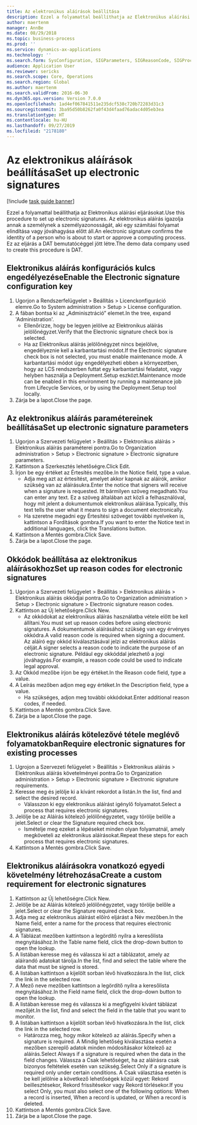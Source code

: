 ```yaml
---
title: Az elektronikus aláírások beállítása
description: Ezzel a folyamattal beállíthatja az Elektronikus aláírási eljárásokat.
author: maertenm
manager: AnnBe
ms.date: 08/29/2018
ms.topic: business-process
ms.prod: ''
ms.service: dynamics-ax-applications
ms.technology: ''
ms.search.form: SysConfiguration, SIGParameters, SIGReasonCode, SIGProcSetup
audience: Application User
ms.reviewer: sericks
ms.search.scope: Core, Operations
ms.search.region: Global
ms.author: maertenm
ms.search.validFrom: 2016-06-30
ms.dyn365.ops.version: Version 7.0.0
ms.openlocfilehash: 1ad4ef067841511e235dcf538c720b72283d31c3
ms.sourcegitcommit: 3ba95d50b8262fa0f43d4faad76adac4d05eb3ea
ms.translationtype: HT
ms.contentlocale: hu-HU
ms.lasthandoff: 09/27/2019
ms.locfileid: "2178180"
---
```

# <a name="set-up-electronic-signatures"></a><span data-ttu-id="3fb75-103">Az elektronikus aláírások beállítása</span><span class="sxs-lookup"><span data-stu-id="3fb75-103">Set up electronic signatures</span></span>

[!include [task guide banner](../../includes/task-guide-banner.md)]

<span data-ttu-id="3fb75-104">Ezzel a folyamattal beállíthatja az Elektronikus aláírási eljárásokat.</span><span class="sxs-lookup"><span data-stu-id="3fb75-104">Use this procedure to set up electronic signatures.</span></span> <span data-ttu-id="3fb75-105">Az elektronikus aláírás igazolja annak a személynek a személyazonosságát, aki egy számítási folyamat elindítása vagy jóváhagyása előtt áll.</span><span class="sxs-lookup"><span data-stu-id="3fb75-105">An electronic signature confirms the identity of a person who is about to start or approve a computing process.</span></span> <span data-ttu-id="3fb75-106">Ez az eljárás a DAT bemutatócéggel jött létre.</span><span class="sxs-lookup"><span data-stu-id="3fb75-106">The demo data company used to create this procedure is DAT.</span></span>


## <a name="enable-the-electronic-signature-configuration-key"></a><span data-ttu-id="3fb75-107">Elektronikus aláírás konfigurációs kulcs engedélyezése</span><span class="sxs-lookup"><span data-stu-id="3fb75-107">Enable the Electronic signature configuration key</span></span>
1. <span data-ttu-id="3fb75-108">Ugorjon a Rendszerfelügyelet > Beállítás > Licenckonfiguráció elemre.</span><span class="sxs-lookup"><span data-stu-id="3fb75-108">Go to System administration > Setup > License configuration.</span></span>
2. <span data-ttu-id="3fb75-109">A fában bontsa ki az „Adminisztráció” elemet.</span><span class="sxs-lookup"><span data-stu-id="3fb75-109">In the tree, expand 'Administration'.</span></span>
    * <span data-ttu-id="3fb75-110">Ellenőrizze, hogy be legyen jelölve az Elektronikus aláírás jelölőnégyzet.</span><span class="sxs-lookup"><span data-stu-id="3fb75-110">Verify that the Electronic signature check box is selected.</span></span>  
    * <span data-ttu-id="3fb75-111">Ha az Elektronikus aláírás jelölőnégyzet nincs bejelölve, engedélyeznie kell a karbantartási módot.</span><span class="sxs-lookup"><span data-stu-id="3fb75-111">If the Electronic signature check box is not selected, you must enable maintenance mode.</span></span> <span data-ttu-id="3fb75-112">A karbantartási módot úgy engedélyezheti ebben a környezetben, hogy az LCS rendszerben futtat egy karbantartási feladatot, vagy helyben használja a Deployment.Setup eszközt.</span><span class="sxs-lookup"><span data-stu-id="3fb75-112">Maintenance mode can be enabled in this environment by running a maintenance job from Lifecycle Services, or by using the Deployment.Setup tool locally.</span></span>  
3. <span data-ttu-id="3fb75-113">Zárja be a lapot.</span><span class="sxs-lookup"><span data-stu-id="3fb75-113">Close the page.</span></span>

## <a name="set-up-electronic-signature-parameters"></a><span data-ttu-id="3fb75-114">Az elektronikus aláírás paramétereinek beállítása</span><span class="sxs-lookup"><span data-stu-id="3fb75-114">Set up electronic signature parameters</span></span>
1. <span data-ttu-id="3fb75-115">Ugorjon a Szervezeti felügyelet > Beállítás > Elektronikus aláírás > Elektronikus aláírás paraméterei pontra.</span><span class="sxs-lookup"><span data-stu-id="3fb75-115">Go to Organization administration > Setup > Electronic signature > Electronic signature parameters.</span></span>
2. <span data-ttu-id="3fb75-116">Kattintson a Szerkesztés lehetőségre.</span><span class="sxs-lookup"><span data-stu-id="3fb75-116">Click Edit.</span></span>
3. <span data-ttu-id="3fb75-117">Írjon be egy értéket az Értesítés mezőbe.</span><span class="sxs-lookup"><span data-stu-id="3fb75-117">In the Notice field, type a value.</span></span>
    * <span data-ttu-id="3fb75-118">Adja meg azt az értesítést, amelyet akkor kapnak az aláírók, amikor szükség van az aláírásukra.</span><span class="sxs-lookup"><span data-stu-id="3fb75-118">Enter the notice that signers will receive when a signature is requested.</span></span> <span data-ttu-id="3fb75-119">Itt bármilyen szöveg megadható.</span><span class="sxs-lookup"><span data-stu-id="3fb75-119">You can enter any text.</span></span> <span data-ttu-id="3fb75-120">Ez a szöveg általában azt közli a felhasználóval, hogy mit jelent a dokumentumok elektronikus aláírása.</span><span class="sxs-lookup"><span data-stu-id="3fb75-120">Typically, this text tells the user what it means to sign a document electronically.</span></span>  
    * <span data-ttu-id="3fb75-121">Ha szeretne megadni egy Értesítési szöveget további nyelveken is, kattintson a Fordítások gombra.</span><span class="sxs-lookup"><span data-stu-id="3fb75-121">If you want to enter the Notice text in additional languages, click the Translations button.</span></span>  
4. <span data-ttu-id="3fb75-122">Kattintson a Mentés gombra.</span><span class="sxs-lookup"><span data-stu-id="3fb75-122">Click Save.</span></span>
5. <span data-ttu-id="3fb75-123">Zárja be a lapot.</span><span class="sxs-lookup"><span data-stu-id="3fb75-123">Close the page.</span></span>

## <a name="set-up-reason-codes-for-electronic-signatures"></a><span data-ttu-id="3fb75-124">Okkódok beállítása az elektronikus aláírásokhoz</span><span class="sxs-lookup"><span data-stu-id="3fb75-124">Set up reason codes for electronic signatures</span></span>
1. <span data-ttu-id="3fb75-125">Ugorjon a Szervezeti felügyelet > Beállítás > Elektronikus aláírás > Elektronikus aláírás okkódjai pontra.</span><span class="sxs-lookup"><span data-stu-id="3fb75-125">Go to Organization administration > Setup > Electronic signature > Electronic signature reason codes.</span></span>
2. <span data-ttu-id="3fb75-126">Kattintson az Új lehetőségre.</span><span class="sxs-lookup"><span data-stu-id="3fb75-126">Click New.</span></span>
    * <span data-ttu-id="3fb75-127">Az okkódokat az elektronikus aláírás használatba vétele előtt be kell állítani.</span><span class="sxs-lookup"><span data-stu-id="3fb75-127">You must set up reason codes before using electronic signatures.</span></span> <span data-ttu-id="3fb75-128">A dokumentumok aláírásához szükség van egy érvényes okkódra.</span><span class="sxs-lookup"><span data-stu-id="3fb75-128">A valid reason code is required when signing a document.</span></span>     <span data-ttu-id="3fb75-129">Az aláíró egy okkód kiválasztásával jelzi az elektronikus aláírás célját.</span><span class="sxs-lookup"><span data-stu-id="3fb75-129">A signer selects a reason code to indicate the purpose of an electronic signature.</span></span> <span data-ttu-id="3fb75-130">Például egy okkóddal jelezhető a jogi jóváhagyás.</span><span class="sxs-lookup"><span data-stu-id="3fb75-130">For example, a reason code could be used to indicate legal approval.</span></span>  
3. <span data-ttu-id="3fb75-131">Az Okkód mezőbe írjon be egy értéket.</span><span class="sxs-lookup"><span data-stu-id="3fb75-131">In the Reason code field, type a value.</span></span>
4. <span data-ttu-id="3fb75-132">A Leírás mezőben adjon meg egy értéket.</span><span class="sxs-lookup"><span data-stu-id="3fb75-132">In the Description field, type a value.</span></span>
    * <span data-ttu-id="3fb75-133">Ha szükséges, adjon meg további okkódokat.</span><span class="sxs-lookup"><span data-stu-id="3fb75-133">Enter additional reason codes, if needed.</span></span>  
5. <span data-ttu-id="3fb75-134">Kattintson a Mentés gombra.</span><span class="sxs-lookup"><span data-stu-id="3fb75-134">Click Save.</span></span>
6. <span data-ttu-id="3fb75-135">Zárja be a lapot.</span><span class="sxs-lookup"><span data-stu-id="3fb75-135">Close the page.</span></span>

## <a name="require-electronic-signatures-for-existing-processes"></a><span data-ttu-id="3fb75-136">Elektronikus aláírás kötelezővé tétele meglévő folyamatokban</span><span class="sxs-lookup"><span data-stu-id="3fb75-136">Require electronic signatures for existing processes</span></span>
1. <span data-ttu-id="3fb75-137">Ugrojon a Szervezeti felügyelet > Beállítás > Elektronikus aláírás > Elektronikus aláírás követelményei pontra.</span><span class="sxs-lookup"><span data-stu-id="3fb75-137">Go to Organization administration > Setup > Electronic signature > Electronic signature requirements.</span></span>
2. <span data-ttu-id="3fb75-138">Keresse meg és jelölje ki a kívánt rekordot a listán.</span><span class="sxs-lookup"><span data-stu-id="3fb75-138">In the list, find and select the desired record.</span></span>
    * <span data-ttu-id="3fb75-139">Válasszon ki egy elektronikus aláírást igénylő folyamatot.</span><span class="sxs-lookup"><span data-stu-id="3fb75-139">Select a process that requires electronic signatures.</span></span>  
3. <span data-ttu-id="3fb75-140">Jelölje be az Aláírás kötelező jelölőnégyzetet, vagy törölje belőle a jelet.</span><span class="sxs-lookup"><span data-stu-id="3fb75-140">Select or clear the Signature required check box.</span></span>
    * <span data-ttu-id="3fb75-141">Ismételje meg ezeket a lépéseket minden olyan folyamatnál, amely megköveteli az elektronikus aláírásokat.</span><span class="sxs-lookup"><span data-stu-id="3fb75-141">Repeat these steps for each process that requires electronic signatures.</span></span>  
4. <span data-ttu-id="3fb75-142">Kattintson a Mentés gombra.</span><span class="sxs-lookup"><span data-stu-id="3fb75-142">Click Save.</span></span>

## <a name="create-a-custom-requirement-for-electronic-signatures"></a><span data-ttu-id="3fb75-143">Elektronikus aláírásokra vonatkozó egyedi követelmény létrehozása</span><span class="sxs-lookup"><span data-stu-id="3fb75-143">Create a custom requirement for electronic signatures</span></span>
1. <span data-ttu-id="3fb75-144">Kattintson az Új lehetőségre.</span><span class="sxs-lookup"><span data-stu-id="3fb75-144">Click New.</span></span>
2. <span data-ttu-id="3fb75-145">Jelölje be az Aláírás kötelező jelölőnégyzetet, vagy törölje belőle a jelet.</span><span class="sxs-lookup"><span data-stu-id="3fb75-145">Select or clear the Signature required check box.</span></span>
3. <span data-ttu-id="3fb75-146">Adja meg az elektronikus aláírást előíró eljárást a Név mezőben.</span><span class="sxs-lookup"><span data-stu-id="3fb75-146">In the Name field, enter a name for the process that requires electronic signatures.</span></span>
4. <span data-ttu-id="3fb75-147">A Táblázat mezőben kattintson a legördítő nyílra a keresőlista megnyitásához.</span><span class="sxs-lookup"><span data-stu-id="3fb75-147">In the Table name field, click the drop-down button to open the lookup.</span></span>
5. <span data-ttu-id="3fb75-148">A listában keresse meg és válassza ki azt a táblázatot, amely az aláírandó adatokat tárolja.</span><span class="sxs-lookup"><span data-stu-id="3fb75-148">In the list, find and select the table where the data that must be signed is stored.</span></span>
6. <span data-ttu-id="3fb75-149">A listában kattintson a kijelölt sorban lévő hivatkozásra.</span><span class="sxs-lookup"><span data-stu-id="3fb75-149">In the list, click the link in the selected row.</span></span>
7. <span data-ttu-id="3fb75-150">A Mező neve mezőben kattintson a legördítő nyílra a keresőlista megnyitásához.</span><span class="sxs-lookup"><span data-stu-id="3fb75-150">In the Field name field, click the drop-down button to open the lookup.</span></span>
8. <span data-ttu-id="3fb75-151">A listában keresse meg és válassza ki a megfigyelni kívánt táblázat mezőjét.</span><span class="sxs-lookup"><span data-stu-id="3fb75-151">In the list, find and select the field in the table that you want to monitor.</span></span>
9. <span data-ttu-id="3fb75-152">A listában kattintson a kijelölt sorban lévő hivatkozásra.</span><span class="sxs-lookup"><span data-stu-id="3fb75-152">In the list, click the link in the selected row.</span></span>
    * <span data-ttu-id="3fb75-153">Határozza meg, hogy mikor kötelező az aláírás.</span><span class="sxs-lookup"><span data-stu-id="3fb75-153">Specify when a signature is required.</span></span>     <span data-ttu-id="3fb75-154">A Mindig lehetőség kiválasztása esetén a mezőben szereplő adatok minden módosításakor kötelező az aláírás.</span><span class="sxs-lookup"><span data-stu-id="3fb75-154">Select Always if a signature is required when the data in the field changes.</span></span>     <span data-ttu-id="3fb75-155">Válassza a Csak lehetőséget, ha az aláírásra csak bizonyos feltételek esetén van szükség.</span><span class="sxs-lookup"><span data-stu-id="3fb75-155">Select Only if a signature is required only under certain conditions.</span></span> <span data-ttu-id="3fb75-156">A Csak választása esetén is be kell jelölnie a következő lehetőségek közül egyet: Rekord beillesztésekor, Rekord frissítésekor vagy Rekord törlésekor.</span><span class="sxs-lookup"><span data-stu-id="3fb75-156">If you select Only, you must also select one of the following options: When a record is inserted, When a record is updated, or When a record is deleted.</span></span>  
10. <span data-ttu-id="3fb75-157">Kattintson a Mentés gombra.</span><span class="sxs-lookup"><span data-stu-id="3fb75-157">Click Save.</span></span>
11. <span data-ttu-id="3fb75-158">Zárja be a lapot.</span><span class="sxs-lookup"><span data-stu-id="3fb75-158">Close the page.</span></span>

